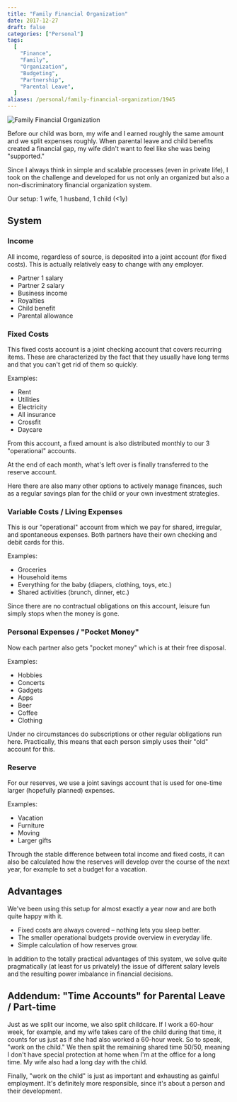 ```yaml
---
title: "Family Financial Organization"
date: 2017-12-27
draft: false
categories: ["Personal"]
tags:
  [
    "Finance",
    "Family",
    "Organization",
    "Budgeting",
    "Partnership",
    "Parental Leave",
  ]
aliases: /personal/family-financial-organization/1945
---
```


![Family Financial Organization](./2017-12-27-Familliäre-Finanz-Organisation-2.png)

Before our child was born, my wife and I earned roughly the same amount and we split expenses roughly. When parental leave and child benefits created a financial gap, my wife didn't want to feel like she was being "supported."

Since I always think in simple and scalable processes (even in private life), I took on the challenge and developed for us not only an organized but also a non-discriminatory financial organization system.

Our setup: 1 wife, 1 husband, 1 child (<1y)

## System

### Income

All income, regardless of source, is deposited into a joint account (for fixed costs). This is actually relatively easy to change with any employer.

- Partner 1 salary
- Partner 2 salary
- Business income
- Royalties
- Child benefit
- Parental allowance

### Fixed Costs

This fixed costs account is a joint checking account that covers recurring items. These are characterized by the fact that they usually have long terms and that you can't get rid of them so quickly.

Examples:

- Rent
- Utilities
- Electricity
- All insurance
- Crossfit
- Daycare

From this account, a fixed amount is also distributed monthly to our 3 "operational" accounts.

At the end of each month, what's left over is finally transferred to the reserve account.

Here there are also many other options to actively manage finances, such as a regular savings plan for the child or your own investment strategies.

### Variable Costs / Living Expenses

This is our "operational" account from which we pay for shared, irregular, and spontaneous expenses. Both partners have their own checking and debit cards for this.

Examples:

- Groceries
- Household items
- Everything for the baby (diapers, clothing, toys, etc.)
- Shared activities (brunch, dinner, etc.)

Since there are no contractual obligations on this account, leisure fun simply stops when the money is gone.

### Personal Expenses / "Pocket Money"

Now each partner also gets "pocket money" which is at their free disposal.

Examples:

- Hobbies
- Concerts
- Gadgets
- Apps
- Beer
- Coffee
- Clothing

Under no circumstances do subscriptions or other regular obligations run here. Practically, this means that each person simply uses their "old" account for this.

### Reserve

For our reserves, we use a joint savings account that is used for one-time larger (hopefully planned) expenses.

Examples:

- Vacation
- Furniture
- Moving
- Larger gifts

Through the stable difference between total income and fixed costs, it can also be calculated how the reserves will develop over the course of the next year, for example to set a budget for a vacation.

## Advantages

We've been using this setup for almost exactly a year now and are both quite happy with it.

- Fixed costs are always covered – nothing lets you sleep better.
- The smaller operational budgets provide overview in everyday life.
- Simple calculation of how reserves grow.

In addition to the totally practical advantages of this system, we solve quite pragmatically (at least for us privately) the issue of different salary levels and the resulting power imbalance in financial decisions.

## Addendum: "Time Accounts" for Parental Leave / Part-time

Just as we split our income, we also split childcare. If I work a 60-hour week, for example, and my wife takes care of the child during that time, it counts for us just as if she had also worked a 60-hour week. So to speak, "work on the child."
We then split the remaining shared time 50/50, meaning I don't have special protection at home when I'm at the office for a long time. My wife also had a long day with the child.

Finally, "work on the child" is just as important and exhausting as gainful employment. It's definitely more responsible, since it's about a person and their development.
